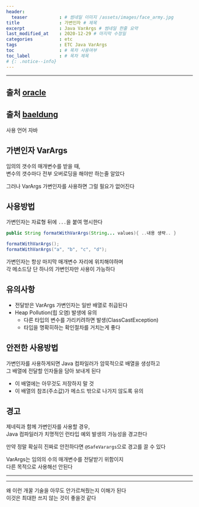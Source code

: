 ```yaml
---
header:
  teaser            : # 썸네일 이미지 /assets/images/face_army.jpg
title               : 가변인자 # 제목
excerpt             : Java VarArgs # 썸네일 한줄 요약
last_modified_at    : 2020-12-29 # 마지막 수정일
categories          : etc
tags                : ETC Java VarArgs
toc                 : # 목차 사용여부
toc_label           : # 목차 제목
# {: .notice--info}
---
```


---

## 출처 [oracle](https://docs.oracle.com/javase/8/docs/technotes/guides/language/varargs.html)

## 출처 [baeldung](https://www.baeldung.com/java-varargs)

사용 언어 자바

## 가변인자 VarArgs

임의의 갯수의 매개변수를 받을 때,  
변수의 갯수마다 전부 오버로딩을 해야만 하는줄 알았다  

그러나 VarArgs 가변인자를 사용하면 그럴 필요가 없어진다  


## 사용방법

가변인자는 자료형 뒤에 `...`을 붙여 명시한다  

```java
public String formatWithVarArgs(String... values){ ..내용 생략.. }

formatWithVarArgs();
formatWithVarArgs("a", "b", "c", "d");
```

가변인자는 항상 마지막 매개변수 자리에 위치해야하며  
각 메소드당 단 하나의 가변인자만 사용이 가능하다  


## 유의사항

- 전달받은 VarArgs 가변인자는 일반 배열로 취급된다
- Heap Pollution(힙 오염) 발생에 유의
  - 다른 타입의 변수를 가리키려하면 발생(ClassCastException)
  - 타입을 명확히하는 확인절차를 거치는게 좋다

## 안전한 사용방법

가변인자를 사용하게되면 Java 컴파일러가 암묵적으로 배열을 생성하고  
그 배열에 전달할 인자들을 담아 보내게 된다  

- 이 배열에는 아무것도 저장하지 말 것
- 이 배열의 참조(주소값)가 메소드 밖으로 나가지 않도록 유의

## 경고

제네릭과 함께 가변인자를 사용할 경우,  
Java 컴파일러가 치명적인 런타입 예외 발생의 가능성을 경고한다  

만약 정말 확실히 진짜로 안전하다면 `@SafeVarargs`으로 경고를 끌 수 있다

VarArgs는 임의의 수의 매개변수를 전달받기 위함이지  
다른 목적으로 사용해선 안된다

---
---

왜 이런 개꿀 기술을 아무도 안가르쳐줬는지 이해가 된다  
이것은 최대한 쓰지 않는 것이 좋을것 같다  
